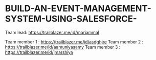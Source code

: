 # BUILD-AN-EVENT-MANAGEMENT-SYSTEM-USING-SALESFORCE-



Team lead:
    https://trailblazer.me/id/mariammal


Team member 1 :
    https://trailblazer.me/id/asdghjre
Team member 2 :
    https://trailblazer.me/id/aamuniyasamy
Team member 3 :
    https://trailblazer.me/id/jmarshiya
